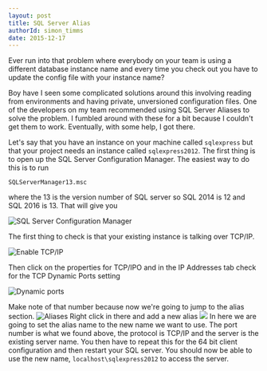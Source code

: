 ```yaml
---
layout: post
title: SQL Server Alias
authorId: simon_timms
date: 2015-12-17
---
```

Ever run into that problem where everybody on your team is using a different database instance name and every time you check out you have to update the config file with your instance name?

Boy have I seen some complicated solutions around this involving reading from environments and having private, unversioned configuration files. One of the developers on my team recommended using SQL Server Aliases to solve the problem. I fumbled around with these for a bit because I couldn't get them to work. Eventually, with some help, I got there.

Let's say that you have an instance on your machine called `sqlexpress` but that your project needs an instance called `sqlexpress2012`. The first thing is to open up the SQL Server Configuration Manager. The easiest way to do this is to run

`SQLServerManager13.msc` 

where the 13 is the version number of SQL server so SQL 2014 is 12 and SQL 2016 is 13. That will give you 

![SQL Server Configuration Manager](http://i.imgur.com/XEwZzzl.png)

The first thing to check is that your existing instance is talking over TCP/IP. 

![Enable TCP/IP](http://i.imgur.com/eQRs5I5.png)

Then click on the properties for TCP/IPO and in the IP Addresses tab check for the TCP Dynamic Ports setting

![Dynamic ports](http://i.imgur.com/qQ4vy1y.png)

Make note of that number because now we're going to jump to the alias section. 
![Aliases](http://i.imgur.com/pRyXu6D.png)
Right click in there and add a new alias
![](http://i.imgur.com/wQeGUDU.png)
In here we are going to set the alias name to the new name we want to use. The port number is what we found above, the protocol is TCP/IP and the server is the existing server name. You then have to repeat this for the 64 bit client configuration and then restart your SQL server. You should now be able to use the new name, `localhost\sqlexpress2012` to access the server.
